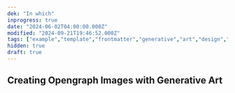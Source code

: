 ```yaml
---
dek: "In which"
inprogress: true
date: "2024-06-02T04:00:00.000Z"
modified: "2024-09-21T19:46:52.000Z"
tags: ["example","template","frontmatter","generative","art","design","visualization"]
hidden: true
draft: true
---
```

## Creating Opengraph Images with Generative Art
